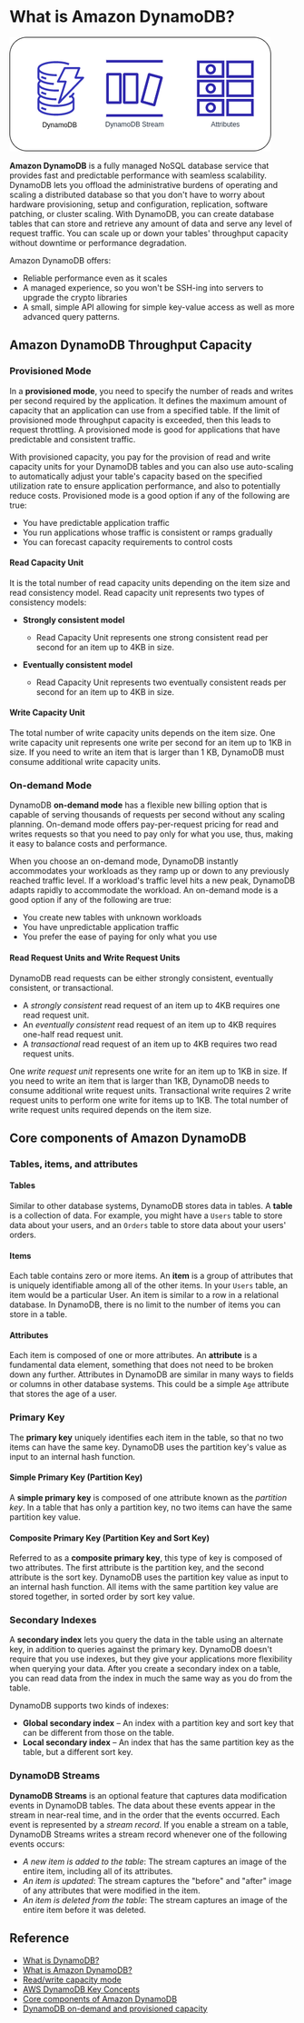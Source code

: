 # What is Amazon DynamoDB?

![aws-dynamodb](../assets/img/dynamodb.png)

**Amazon DynamoDB** is a fully managed NoSQL database service that provides fast and predictable performance with seamless scalability. DynamoDB lets you offload the administrative burdens of operating and scaling a distributed database so that you don't have to worry about hardware provisioning, setup and configuration, replication, software patching, or cluster scaling. With DynamoDB, you can create database tables that can store and retrieve any amount of data and serve any level of request traffic. You can scale up or down your tables' throughput capacity without downtime or performance degradation.

Amazon DynamoDB offers:
* Reliable performance even as it scales
* A managed experience, so you won't be SSH-ing into servers to upgrade the crypto libraries
* A small, simple API allowing for simple key-value access as well as more advanced query patterns.

## Amazon DynamoDB Throughput Capacity
### Provisioned Mode
In a **provisioned mode**, you need to specify the number of reads and writes per second required by the application. It defines the maximum amount of capacity that an application can use from a specified table. If the limit of provisioned mode throughput capacity is exceeded, then this leads to request throttling. A provisioned mode is good for applications that have predictable and consistent traffic.

With provisioned capacity, you pay for the provision of read and write capacity units for your DynamoDB tables and you can also use auto-scaling to automatically adjust your table's capacity based on the specified utilization rate to ensure application performance, and also to potentially reduce costs. Provisioned mode is a good option if any of the following are true:
* You have predictable application traffic
* You run applications whose traffic is consistent or ramps gradually
* You can forecast capacity requirements to control costs

#### Read Capacity Unit
It is the total number of read capacity units depending on the item size and read consistency model. Read capacity unit represents two types of consistency models:

* **Strongly consistent model**
  - Read Capacity Unit represents one strong consistent read per second for an item up to 4KB in size.

* **Eventually consistent model**
  - Read Capacity Unit represents two eventually consistent reads per second for an item up to 4KB in size.

#### Write Capacity Unit
The total number of write capacity units depends on the item size. One write capacity unit represents one write per second for an item up to 1KB in size. If you need to write an item that is larger than 1 KB, DynamoDB must consume additional write capacity units.

### On-demand Mode
DynamoDB **on-demand mode** has a flexible new billing option that is capable of serving thousands of requests per second without any scaling planning. On-demand mode offers pay-per-request pricing for read and writes requests so that you need to pay only for what you use, thus, making it easy to balance costs and performance.

When you choose an on-demand mode, DynamoDB instantly accommodates your workloads as they ramp up or down to any previously reached traffic level. If a workload's traffic level hits a new peak, DynamoDB adapts rapidly to accommodate the workload. An on-demand mode is a good option if any of the following are true:
* You create new tables with unknown workloads
* You have unpredictable application traffic
* You prefer the ease of paying for only what you use

#### Read Request Units and Write Request Units
DynamoDB read requests can be either strongly consistent, eventually consistent, or transactional.
* A *strongly consistent*  read request of an item up to 4KB requires one read request unit.
* An *eventually consistent* read request of an item up to 4KB requires one-half read request unit.
* A *transactional* read request of an item up to 4KB requires two read request units.

One *write request unit* represents one write for an item up to 1KB in size. If you need to write an item that is larger than 1KB, DynamoDB needs to consume additional write request units. Transactional write requires 2 write request units to perform one write for items up to 1KB. The total number of write request units required depends on the item size.

## Core components of Amazon DynamoDB
### Tables, items, and attributes

#### Tables
Similar to other database systems, DynamoDB stores data in tables. A **table** is a collection of data. For example, you might have a `Users` table to store data about your users, and an `Orders` table to store data about your users' orders.

#### Items
Each table contains zero or more items. An **item** is a group of attributes that is uniquely identifiable among all of the other items. In your `Users` table, an item would be a particular User. An item is similar to a row in a relational database. In DynamoDB, there is no limit to the number of items you can store in a table.

#### Attributes
Each item is composed of one or more attributes. An **attribute** is a fundamental data element, something that does not need to be broken down any further. Attributes in DynamoDB are similar in many ways to fields or columns in other database systems. This could be a simple `Age` attribute that stores the age of a user.

### Primary Key
The **primary key** uniquely identifies each item in the table, so that no two items can have the same key. DynamoDB uses the partition key's value as input to an internal hash function.

#### Simple Primary Key (Partition Key)
A **simple primary key** is composed of one attribute known as the *partition key*. In a table that has only a partition key, no two items can have the same partition key value.

#### Composite Primary Key (Partition Key and Sort Key)
Referred to as a **composite primary key**, this type of key is composed of two attributes. The first attribute is the partition key, and the second attribute is the sort key. DynamoDB uses the partition key value as input to an internal hash function. All items with the same partition key value are stored together, in sorted order by sort key value.

### Secondary Indexes
A **secondary index** lets you query the data in the table using an alternate key, in addition to queries against the primary key. DynamoDB doesn't require that you use indexes, but they give your applications more flexibility when querying your data. After you create a secondary index on a table, you can read data from the index in much the same way as you do from the table.

DynamoDB supports two kinds of indexes:
* **Global secondary index** – An index with a partition key and sort key that can be different from those on the table.
* **Local secondary index** – An index that has the same partition key as the table, but a different sort key.

### DynamoDB Streams
**DynamoDB Streams** is an optional feature that captures data modification events in DynamoDB tables. The data about these events appear in the stream in near-real time, and in the order that the events occurred. Each event is represented by a *stream record*. If you enable a stream on a table, DynamoDB Streams writes a stream record whenever one of the following events occurs:
* *A new item is added to the table*: The stream captures an image of the entire item, including all of its attributes.
* *An item is updated*: The stream captures the "before" and "after" image of any attributes that were modified in the item.
* *An item is deleted from the table*: The stream captures an image of the entire item before it was deleted.

## Reference
* [What is DynamoDB?](https://www.javatpoint.com/aws-dynamodb)
* [What is Amazon DynamoDB?](https://docs.aws.amazon.com/amazondynamodb/latest/developerguide/Introduction.html)
* [Read/write capacity mode](https://docs.aws.amazon.com/amazondynamodb/latest/developerguide/HowItWorks.ReadWriteCapacityMode.html)
* [AWS DynamoDB Key Concepts](https://www.dynamodbguide.com/key-concepts)
* [Core components of Amazon DynamoDB](https://docs.aws.amazon.com/amazondynamodb/latest/developerguide/HowItWorks.CoreComponents.html)
* [DynamoDB on-demand and provisioned capacity](https://docs.aws.amazon.com/wellarchitected/latest/serverless-applications-lens/capacity.html)